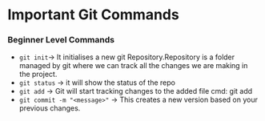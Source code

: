  # Important Git Commands
 ### Beginner Level Commands
 - `git init`-> It initialises a new git Repository.Repository is a folder managed by git where we can track all the changes we are making in the project.
 - `git status` -> it will show the status of the repo
 - `git add` -> Git will start tracking changes to the added file
 cmd: git add <filename>
 - `git commit -m "<message>"` -> This creates a new version  based on your previous changes.